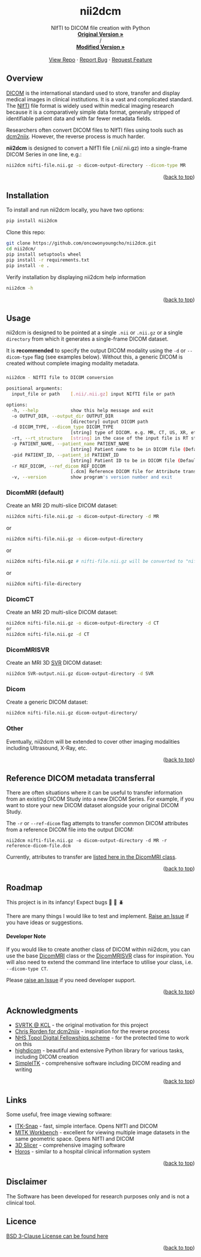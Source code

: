<!-- back to top link -->
<a name="readme-top"></a>


<!-- PROJECT LOGO -->
<br />
<div align="center">

<h1 align="center">nii2dcm</h1>

  <p align="center">
    NIfTI to DICOM file creation with Python
    <br />
    <a href="https://github.com/tomaroberts/nii2dcm"><strong>Original Version »</strong></a>
    <br /> / <br />
    <a href="https://github.com/oncowonyoungcho/nii2dcm"><strong>Modified Version »</strong></a>
    <br />
    <br />
    <a href="https://github.com/oncowonyoungcho/nii2dcm">View Repo</a>
    ·
    <a href="https://github.com/oncowonyoungcho/nii2dcm/issues">Report Bug</a>
    ·
    <a href="https://github.com/oncowonyoungcho/nii2dcm/issues">Request Feature</a>
  </p>
</div>


<!-- Overview -->
## Overview

[DICOM](https://www.dicomstandard.org/) is the international standard used to store, transfer and display medical images 
in clinical institutions. It is a vast and complicated standard. The 
[NIfTI](https://brainder.org/2012/09/23/the-nifti-file-format/) file format is widely used within medical imaging 
research because it is a comparatively simple data format, generally stripped of identifiable patient data and with far 
fewer metadata fields.

Researchers often convert DICOM files to NIfTI files using tools such as 
[dcm2niix](https://github.com/rordenlab/dcm2niix/). However, the reverse process is much harder.

**nii2dcm** is designed to convert a NIfTI file (.nii/.nii.gz) into a single-frame DICOM Series in one line, e.g.:

```sh
nii2dcm nifti-file.nii.gz -o dicom-output-directory --dicom-type MR
```

<p align="right">(<a href="#readme-top">back to top</a>)</p>


<!-- Installation -->
## Installation

To install and run nii2dcm locally, you have two options:
```sh
pip install nii2dcm
```

Clone this repo:
```sh
git clone https://github.com/oncowonyoungcho/nii2dcm.git
cd nii2dcm/
pip install setuptools wheel
pip install -r requirements.txt
pip install -e .
```

Verify installation by displaying nii2dcm help information
```sh
nii2dcm -h
```

<p align="right">(<a href="#readme-top">back to top</a>)</p>



<!-- USAGE EXAMPLES -->
## Usage

nii2dcm is designed to be pointed at a single `.nii` or `.nii.gz` or a single `directory` from which it generates a single-frame DICOM dataset. 

It is **recommended** to specify the output DICOM modality using the `-d` or `--dicom-type` flag (see examples below). 
Without this, a generic DICOM is created without complete imaging modality metadata.

### 
```sh
nii2dcm - NIfTI file to DICOM conversion

positional arguments:
  input_file or path    [.nii/.nii.gz] input NIfTI file or path

options:
  -h, --help            show this help message and exit
  -o OUTPUT_DIR, --output_dir OUTPUT_DIR
                        [directory] output DICOM path
  -d DICOM_TYPE, --dicom_type DICOM_TYPE
                        [string] type of DICOM. e.g. MR, CT, US, XR, etc. (Default: MR)
  -rt, --rt_structure   [string] in the case of the input file is RT structure
  -p PATIENT_NAME, --patient_name PATIENT_NAME
                        [string] Patient name to be in DICOM file (Default: input file name)
  -pid PATIENT_ID, --patient_id PATIENT_ID
                        [string] Patient ID to be in DICOM file (Default: input file name)
  -r REF_DICOM, --ref_dicom REF_DICOM
                        [.dcm] Reference DICOM file for Attribute transfer
  -v, --version         show program's version number and exit
```

### DicomMRI (default)
Create an MRI 2D multi-slice DICOM dataset:
```sh
nii2dcm nifti-file.nii.gz -o dicom-output-directory -d MR
```
or
```sh
nii2dcm nifti-file.nii.gz -o dicom-output-directory
```
or
```sh
nii2dcm nifti-file.nii.gz # nifti-file.nii.gz will be converted to "nifti-file" directory.
```
or
```sh
nii2dcm nifti-file-directory
```

### DicomCT
Create an MRI 2D multi-slice DICOM dataset:
```sh
nii2dcm nifti-file.nii.gz -o dicom-output-directory -d CT
or
nii2dcm nifti-file.nii.gz -d CT
```

### DicomMRISVR
Create an MRI 3D [SVR](https://svrtk.github.io/) DICOM dataset:
```sh
nii2dcm SVR-output.nii.gz dicom-output-directory -d SVR
```

### Dicom
Create a generic DICOM dataset:
```sh
nii2dcm nifti-file.nii.gz dicom-output-directory/
```

### Other
Eventually, nii2dcm will be extended to cover other imaging modalities including Ultrasound, X-Ray, etc.

<p align="right">(<a href="#readme-top">back to top</a>)</p>


<!-- REFERENCE DICOM -->
## Reference DICOM metadata transferral

There are often situations where it can be useful to transfer information from an existing DICOM Study into a new DICOM 
Series. For example, if you want to store your new DICOM dataset alongside your original DICOM Study.

The `-r` or `--ref-dicom` flag attempts to transfer common DICOM attributes from a reference DICOM file into the 
output DICOM:

```shell
nii2dcm nifti-file.nii.gz -o dicom-output-directory -d MR -r reference-dicom-file.dcm
```

Currently, attributes to transfer are [listed here in the DicomMRI class](https://github.com/tomaroberts/nii2dcm/blob/b03b4aacce25eeb6a00756bdb47365034dced787/nii2dcm/dcm.py#L236).

<p align="right">(<a href="#readme-top">back to top</a>)</p>


<!-- ROADMAP -->
## Roadmap

This project is in its infancy! Expect bugs :bug: :ant: :beetle:

There are many things I would like to test and implement. 
[Raise an Issue](https://github.com/tomaroberts/nii2dcm/issues) if you have ideas or suggestions.

#### Developer Note
If you would like to create another class of DICOM within nii2dcm, you can use the base 
[DicomMRI](https://github.com/tomaroberts/nii2dcm/blob/b03b4aacce25eeb6a00756bdb47365034dced787/nii2dcm/dcm.py#L201) 
class or the [DicomMRISVR](https://github.com/tomaroberts/nii2dcm/blob/main/nii2dcm/svr.py) class for inspiration. You 
will also need to extend the command line interface to utilise your class, i.e. `--dicom-type CT`.

Please [raise an Issue](https://github.com/tomaroberts/nii2dcm/issues) if you need developer support.

<p align="right">(<a href="#readme-top">back to top</a>)</p>


<!-- ACKNOWLEDGMENTS -->
## Acknowledgments

* [SVRTK @ KCL](https://svrtk.github.io/) - the original motivation for this project
* [Chris Rorden for dcm2niix](https://github.com/rordenlab/dcm2niix/) - inspiration for the reverse process
* [NHS Topol Digital Fellowships scheme](https://topol.hee.nhs.uk/digital-fellowships/) - for the protected time to work 
on this
* [highdicom](https://github.com/ImagingDataCommons/highdicom) - beautiful and extensive Python library for various 
tasks, including DICOM creation
* [SimpleITK](https://simpleitk.org/) - comprehensive software including DICOM reading and writing

<p align="right">(<a href="#readme-top">back to top</a>)</p>


<!-- LINKS -->
## Links
Some useful, free image viewing software:
* [ITK-Snap](http://www.itksnap.org/) - fast, simple interface. Opens NIfTI and DICOM
* [MITK Workbench](https://www.mitk.org/wiki/The_Medical_Imaging_Interaction_Toolkit_(MITK)) - excellent for viewing 
multiple image datasets in the same geometric space. Opens NIfTI and DICOM
* [3D Slicer](https://www.slicer.org/) - comprehensive imaging software
* [Horos](https://horosproject.org/) - similar to a hospital clinical information system

<p align="right">(<a href="#readme-top">back to top</a>)</p>


<!-- DISCLAIMER -->
## Disclaimer 
The Software has been developed for research purposes only and is not a clinical tool.


<!-- Licence -->
## Licence 

[BSD 3-Clause License can be found here](LICENCE)

<p align="right">(<a href="#readme-top">back to top</a>)</p>
